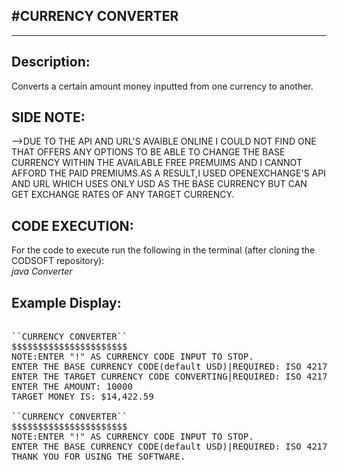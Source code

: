 #CURRENCY CONVERTER
---------------------
---------------------

Description:
-----
Converts a certain amount money inputted from one currency to another.<br>

SIDE NOTE:<BR>
---------- 
-->DUE TO THE API AND URL'S AVAIBLE ONLINE I COULD NOT FIND ONE THAT OFFERS ANY OPTIONS TO BE ABLE TO CHANGE THE BASE CURRENCY WITHIN THE AVAILABLE FREE PREMUIMS AND I CANNOT AFFORD THE PAID PREMIUMS.AS A RESULT,I USED OPENEXCHANGE'S API AND URL WHICH USES ONLY USD AS THE BASE CURRENCY BUT CAN GET EXCHANGE RATES OF ANY TARGET CURRENCY.


CODE EXECUTION:
---------------
For the code to execute run the following in the terminal (after cloning the CODSOFT repository):<br>
*java Converter*

Example Display:
--------------
<pre>

``CURRENCY CONVERTER``
$$$$$$$$$$$$$$$$$$$$$$
NOTE:ENTER "!" AS CURRENCY CODE INPUT TO STOP.
ENTER THE BASE CURRENCY CODE(default USD)|REQUIRED: ISO 4217 STANDARD: USD
ENTER THE TARGET CURRENCY CODE CONVERTING|REQUIRED: ISO 4217 STANDARD: CAD
ENTER THE AMOUNT: 10000
TARGET MONEY IS: $14,422.59

``CURRENCY CONVERTER``
$$$$$$$$$$$$$$$$$$$$$$
NOTE:ENTER "!" AS CURRENCY CODE INPUT TO STOP.
ENTER THE BASE CURRENCY CODE(default USD)|REQUIRED: ISO 4217 STANDARD: !
THANK YOU FOR USING THE SOFTWARE.
</pre>
